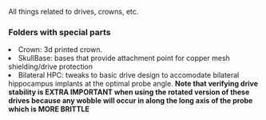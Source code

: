 All things related to drives, crowns, etc.



### Folders with special parts
<li> Crown: 3d printed crown. </li>
<li> SkullBase: bases that provide attachment point for copper mesh shielding/drive protection</li>
<li> Bilateral HPC: tweaks to basic drive design to accomodate bilateral hippocampus implants at the optimal probe angle. <b> Note that verifying drive stability is EXTRA IMPORTANT when using the rotated version of these drives because any wobble will occur in along the long axis of the probe which is MORE BRITTLE</b>
